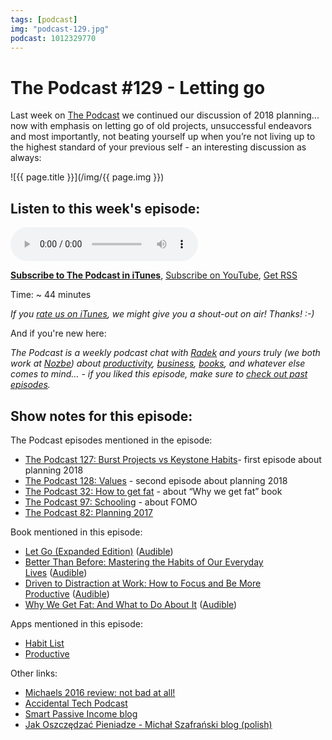 ```yaml
---
tags: [podcast]
img: "podcast-129.jpg"
podcast: 1012329770
---
```


# The Podcast #129 - Letting go

Last week on [The Podcast][p] we continued our discussion of 2018 planning... now with emphasis on letting go of old projects, unsuccessful endeavors and most importantly, not beating yourself up when you’re not living up to the highest standard of your previous self - an interesting discussion as always:

<!--More-->

![{{ page.title }}](/img/{{ page.img }})

## Listen to this week's episode:

<audio controls>
<source src="https://files.nozbe.com/podcast/129.mp3" type="audio/mpeg">
</audio>

**[Subscribe to The Podcast in iTunes][i]**, [Subscribe on YouTube][y], [Get RSS][rss]

Time: ~ 44 minutes

*If you [rate us on iTunes][i], we might give you a shout-out on air! Thanks! :-)*

And if you're new here:

*The Podcast is a weekly podcast chat with [Radek][r] and yours truly (we both work at [Nozbe][n]) about [productivity](/productivity), [business](/business), [books](/books), and whatever else comes to mind… - if you liked this episode, make sure to [check out past episodes](/podcast).*

## Show notes for this episode:

The Podcast episodes mentioned in the episode:
  * [The Podcast 127: Burst Projects vs Keystone Habits](/podcast-127)- first episode about planning 2018
  * [The Podcast 128: Values](/podcast-128) - second episode about planning 2018
  * [The Podcast 32: How to get fat](/podcast-32) - about “Why we get fat” book
  * [The Podcast 97: Schooling](/podcast-97) - about FOMO
  * [The Podcast 82: Planning 2017](/podcast-82)

Book mentioned in this episode:
  * [Let Go (Expanded Edition)](https://www.amazon.com/Let-Go-Transform-Moments-Expanded/dp/B077S2YP71/) ([Audible](https://www.audible.com/pd/Bios-Memoirs/Let-Go-How-to-Transform-Moments-of-Panic-into-a-Life-of-Profits-and-Purpose-Audiobook/B0784PH8WP))
  * [Better Than Before: Mastering the Habits of Our Everyday Lives](https://www.amazon.com/Better-Than-Before-Mastering-Everyday/dp/B00R8L6OCM/) ([Audible](https://www.audible.com/pd/Self-Development/Better-Than-Before-Audiobook/B00R8KR28I))
  * [Driven to Distraction at Work: How to Focus and Be More Productive](https://www.amazon.com/Driven-Distraction-Work-Focus-Productive/dp/B017HIXTDW/) ([Audible](https://www.audible.com/pd/Business/Driven-to-Distraction-at-Work-Audiobook/B017HIXTAA))
  * [Why We Get Fat: And What to Do About It](http://www.amazon.com/Why-We-Get-Fat-About/dp/0307474259/) ([Audible](http://www.audible.com/pd/Nonfiction/Why-We-Get-Fat-Audiobook/B004D5K512))

Apps mentioned in this episode:
  * [Habit List](https://itunes.apple.com/us/app/habit-list-build-a-better-you/id525102168?mt=8)
  * [Productive](https://itunes.apple.com/us/app/productive-habit-tracker/id983826477?mt=8)

Other links:
  * [Michaels 2016 review: not bad at all!](/2016/)
  * [Accidental Tech Podcast](http://atp.fm/)
  * [Smart Passive Income blog](https://www.smartpassiveincome.com/)
  * [Jak Oszczędzać Pieniadze - Michał Szafrański blog (polish)](http://jakoszczedzacpieniadze.pl/)

[y]: https://michael.gratis/thepodcastyt
[rss]: https://thepodcast.fm/episodes?format=RSS
[e]: /podcast-129

[p]: /podcast
[n]: https://michael.gratis/nozbe
[r]: https://michael.gratis/radex
[i]: https://michael.gratis/thepodcast
[o]: https://michael.gratis/ipadonly

